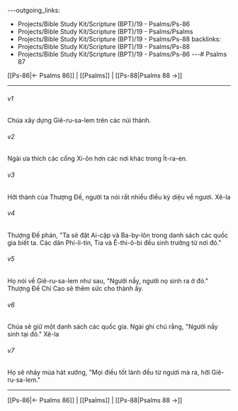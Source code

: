 ---outgoing_links:
  - Projects/Bible Study Kit/Scripture (BPT)/19 - Psalms/Ps-86
  - Projects/Bible Study Kit/Scripture (BPT)/19 - Psalms/Psalms
  - Projects/Bible Study Kit/Scripture (BPT)/19 - Psalms/Ps-88
backlinks:
  - Projects/Bible Study Kit/Scripture (BPT)/19 - Psalms/Ps-88
  - Projects/Bible Study Kit/Scripture (BPT)/19 - Psalms/Ps-86
---# Psalms 87

[[Ps-86|← Psalms 86]] | [[Psalms]] | [[Ps-88|Psalms 88 →]]
***



###### v1 
Chúa xây dựng Giê-ru-sa-lem trên các núi thánh. 

###### v2 
Ngài ưa thích các cổng Xi-ôn hơn các nơi khác trong Ít-ra-en. 

###### v3 
Hỡi thành của Thượng Đế, người ta nói rất nhiều điều kỳ diệu về ngươi. Xê-la 

###### v4 
Thượng Đế phán, "Ta sẽ đặt Ai-cập và Ba-by-lôn trong danh sách các quốc gia biết ta. Các dân Phi-li-tin, Tia và Ê-thi-ô-bi đều sinh trưởng từ nơi đó." 

###### v5 
Họ nói về Giê-ru-sa-lem như sau, "Người nầy, người nọ sinh ra ở đó." Thượng Đế Chí Cao sẽ thêm sức cho thành ấy. 

###### v6 
Chúa sẽ giữ một danh sách các quốc gia. Ngài ghi chú rằng, "Người nầy sinh tại đó." Xê-la 

###### v7 
Họ sẽ nhảy múa hát xướng, "Mọi điều tốt lành đều từ ngươi mà ra, hỡi Giê-ru-sa-lem."

***
[[Ps-86|← Psalms 86]] | [[Psalms]] | [[Ps-88|Psalms 88 →]]
